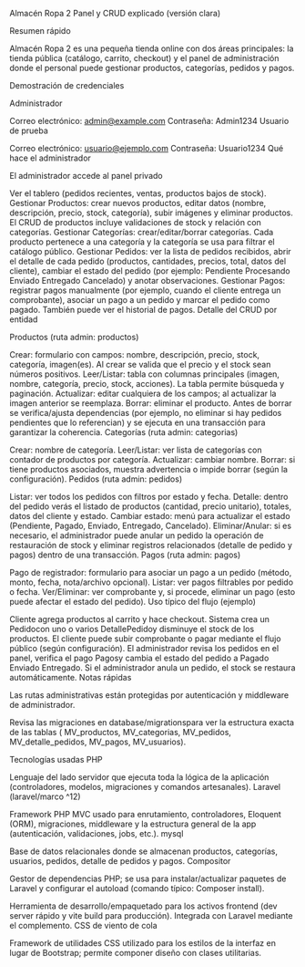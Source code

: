 Almacén Ropa 2 Panel y CRUD explicado (versión clara)

Resumen rápido

Almacén Ropa 2 es una pequeña tienda online con dos áreas principales: la tienda pública (catálogo, carrito, checkout) y el panel de administración donde el personal puede gestionar productos, categorías, pedidos y pagos.

Demostración de credenciales

Administrador

Correo electrónico: admin@example.com
Contraseña: Admin1234
Usuario de prueba

Correo electrónico: usuario@ejemplo.com
Contraseña: Usuario1234
Qué hace el administrador

El administrador accede al panel privado

Ver el tablero (pedidos recientes, ventas, productos bajos de stock).
Gestionar Productos: crear nuevos productos, editar datos (nombre, descripción, precio, stock, categoría), subir imágenes y eliminar productos. El CRUD de productos incluye validaciones de stock y relación con categorías.
Gestionar Categorías: crear/editar/borrar categorías. Cada producto pertenece a una categoría y la categoría se usa para filtrar el catálogo público.
Gestionar Pedidos: ver la lista de pedidos recibidos, abrir el detalle de cada pedido (productos, cantidades, precios, total, datos del cliente), cambiar el estado del pedido (por ejemplo: Pendiente Procesando Enviado Entregado Cancelado) y anotar observaciones.
Gestionar Pagos: registrar pagos manualmente (por ejemplo, cuando el cliente entrega un comprobante), asociar un pago a un pedido y marcar el pedido como pagado. También puede ver el historial de pagos.
Detalle del CRUD por entidad

Productos (ruta admin: productos)

Crear: formulario con campos: nombre, descripción, precio, stock, categoría, imagen(es). Al crear se valida que el precio y el stock sean números positivos.
Leer/Listar: tabla con columnas principales (imagen, nombre, categoría, precio, stock, acciones). La tabla permite búsqueda y paginación.
Actualizar: editar cualquiera de los campos; al actualizar la imagen anterior se reemplaza.
Borrar: eliminar el producto. Antes de borrar se verifica/ajusta dependencias (por ejemplo, no eliminar si hay pedidos pendientes que lo referencian) y se ejecuta en una transacción para garantizar la coherencia.
Categorías (ruta admin: categorias)

Crear: nombre de categoría.
Leer/Listar: ver lista de categorías con contador de productos por categoría.
Actualizar: cambiar nombre.
Borrar: si tiene productos asociados, muestra advertencia o impide borrar (según la configuración).
Pedidos (ruta admin: pedidos)

Listar: ver todos los pedidos con filtros por estado y fecha.
Detalle: dentro del pedido verás el listado de productos (cantidad, precio unitario), totales, datos del cliente y estado.
Cambiar estado: menú para actualizar el estado (Pendiente, Pagado, Enviado, Entregado, Cancelado).
Eliminar/Anular: si es necesario, el administrador puede anular un pedido la operación de restauración de stock y eliminar registros relacionados (detalle de pedido y pagos) dentro de una transacción.
Pagos (ruta admin: pagos)

Pago de registrador: formulario para asociar un pago a un pedido (método, monto, fecha, nota/archivo opcional).
Listar: ver pagos filtrables por pedido o fecha.
Ver/Eliminar: ver comprobante y, si procede, eliminar un pago (esto puede afectar el estado del pedido).
Uso típico del flujo (ejemplo)

Cliente agrega productos al carrito y hace checkout.
Sistema crea un Pedidocon uno o varios DetallePedidoy disminuye el stock de los productos.
El cliente puede subir comprobante o pagar mediante el flujo público (según configuración).
El administrador revisa los pedidos en el panel, verifica el pago Pagosy cambia el estado del pedido a Pagado Enviado Entregado.
Si el administrador anula un pedido, el stock se restaura automáticamente.
Notas rápidas

Las rutas administrativas están protegidas por autenticación y middleware de administrador.

Revisa las migraciones en database/migrationspara ver la estructura exacta de las tablas ( MV_productos, MV_categorias, MV_pedidos, MV_detalle_pedidos, MV_pagos, MV_usuarios).

Tecnologías usadas PHP

Lenguaje del lado servidor que ejecuta toda la lógica de la aplicación (controladores, modelos, migraciones y comandos artesanales). Laravel (laravel/marco ^12)

Framework PHP MVC usado para enrutamiento, controladores, Eloquent (ORM), migraciones, middleware y la estructura general de la app (autenticación, validaciones, jobs, etc.). mysql

Base de datos relacionales donde se almacenan productos, categorías, usuarios, pedidos, detalle de pedidos y pagos. Compositor

Gestor de dependencias PHP; se usa para instalar/actualizar paquetes de Laravel y configurar el autoload (comando típico: Composer install).

Herramienta de desarrollo/empaquetado para los activos frontend (dev server rápido y vite build para producción). Integrada con Laravel mediante el complemento. CSS de viento de cola

Framework de utilidades CSS utilizado para los estilos de la interfaz en lugar de Bootstrap; permite componer diseño con clases utilitarias.
